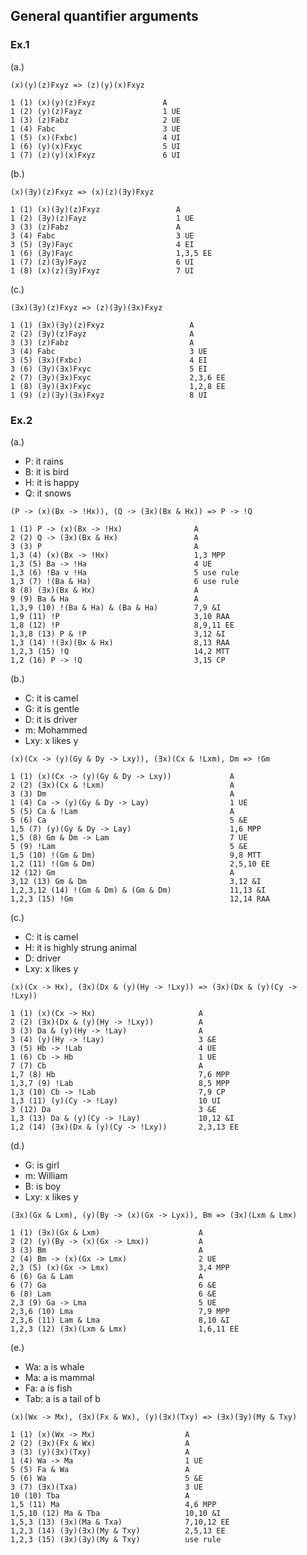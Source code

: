 ## General quantifier arguments

### Ex.1

(a.)

`(x)(y)(z)Fxyz => (z)(y)(x)Fxyz`

```
1 (1) (x)(y)(z)Fxyz               A
1 (2) (y)(z)Fayz                  1 UE
1 (3) (z)Fabz                     2 UE
1 (4) Fabc                        3 UE
1 (5) (x)(Fxbc)                   4 UI
1 (6) (y)(x)Fxyc                  5 UI
1 (7) (z)(y)(x)Fxyz               6 UI
```

(b.)

`(x)(∃y)(z)Fxyz => (x)(z)(∃y)Fxyz`

```
1 (1) (x)(∃y)(z)Fxyz                 A
1 (2) (∃y)(z)Fayz                    1 UE
3 (3) (z)Fabz                        A
3 (4) Fabc                           3 UE
3 (5) (∃y)Fayc                       4 EI
1 (6) (∃y)Fayc                       1,3,5 EE
1 (7) (z)(∃y)Fayz                    6 UI
1 (8) (x)(z)(∃y)Fxyz                 7 UI
```

(c.)

`(∃x)(∃y)(z)Fxyz => (z)(∃y)(∃x)Fxyz`

```
1 (1) (∃x)(∃y)(z)Fxyz                   A
2 (2) (∃y)(z)Fayz                       A
3 (3) (z)Fabz                           A
3 (4) Fabc                              3 UE
3 (5) (∃x)(Fxbc)                        4 EI
3 (6) (∃y)(∃x)Fxyc                      5 EI
2 (7) (∃y)(∃x)Fxyc                      2,3,6 EE
1 (8) (∃y)(∃x)Fxyc                      1,2,8 EE
1 (9) (z)(∃y)(∃x)Fxyz                   8 UI
```

### Ex.2

(a.)

- P: it rains
- B: it is bird
- H: it is happy
- Q: it snows

`(P -> (x)(Bx -> !Hx)), (Q -> (∃x)(Bx & Hx)) => P -> !Q`

```
1 (1) P -> (x)(Bx -> !Hx)                A
2 (2) Q -> (∃x)(Bx & Hx)                 A
3 (3) P                                  A
1,3 (4) (x)(Bx -> !Hx)                   1,3 MPP
1,3 (5) Ba -> !Ha                        4 UE
1,3 (6) !Ba v !Ha                        5 use rule
1,3 (7) !(Ba & Ha)                       6 use rule
8 (8) (∃x)(Bx & Hx)                      A
9 (9) Ba & Ha                            A
1,3,9 (10) !(Ba & Ha) & (Ba & Ha)        7,9 &I
1,9 (11) !P                              3,10 RAA
1,8 (12) !P                              8,9,11 EE
1,3,8 (13) P & !P                        3,12 &I
1,3 (14) !(∃x)(Bx & Hx)                  8,13 RAA
1,2,3 (15) !Q                            14,2 MTT
1,2 (16) P -> !Q                         3,15 CP
```

(b.)

- C: it is camel
- G: it is gentle
- D: it is driver
- m: Mohammed
- Lxy: x likes y

`(x)(Cx -> (y)(Gy & Dy -> Lxy)), (∃x)(Cx & !Lxm), Dm => !Gm`

```
1 (1) (x)(Cx -> (y)(Gy & Dy -> Lxy))             A
2 (2) (∃x)(Cx & !Lxm)                            A
3 (3) Dm                                         A
1 (4) Ca -> (y)(Gy & Dy -> Lay)                  1 UE
5 (5) Ca & !Lam                                  A
5 (6) Ca                                         5 &E
1,5 (7) (y)(Gy & Dy -> Lay)                      1,6 MPP
1,5 (8) Gm & Dm -> Lam                           7 UE
5 (9) !Lam                                       5 &E
1,5 (10) !(Gm & Dm)                              9,8 MTT
1,2 (11) !(Gm & Dm)                              2,5,10 EE
12 (12) Gm                                       A
3,12 (13) Gm & Dm                                3,12 &I
1,2,3,12 (14) !(Gm & Dm) & (Gm & Dm)             11,13 &I
1,2,3 (15) !Gm                                   12,14 RAA
```

(c.)

- C: it is camel
- H: it is highly strung animal
- D: driver
- Lxy: x likes y

`(x)(Cx -> Hx), (∃x)(Dx & (y)(Hy -> !Lxy)) => (∃x)(Dx & (y)(Cy -> !Lxy))`

```
1 (1) (x)(Cx -> Hx)                       A
2 (2) (∃x)(Dx & (y)(Hy -> !Lxy))          A
3 (3) Da & (y)(Hy -> !Lay)                A
3 (4) (y)(Hy -> !Lay)                     3 &E
3 (5) Hb -> !Lab                          4 UE
1 (6) Cb -> Hb                            1 UE
7 (7) Cb                                  A
1,7 (8) Hb                                7,6 MPP
1,3,7 (9) !Lab                            8,5 MPP
1,3 (10) Cb -> !Lab                       7,9 CP
1,3 (11) (y)(Cy -> !Lay)                  10 UI
3 (12) Da                                 3 &E
1,3 (13) Da & (y)(Cy -> !Lay)             10,12 &I
1,2 (14) (∃x)(Dx & (y)(Cy -> !Lxy))       2,3,13 EE
```

(d.)

- G: is girl
- m: William
- B: is boy
- Lxy: x likes y

`(∃x)(Gx & Lxm), (y)(By -> (x)(Gx -> Lyx)), Bm => (∃x)(Lxm & Lmx)`

```
1 (1) (∃x)(Gx & Lxm)                      A
2 (2) (y)(By -> (x)(Gx -> Lmx))           A
3 (3) Bm                                  A
2 (4) Bm -> (x)(Gx -> Lmx)                2 UE
2,3 (5) (x)(Gx -> Lmx)                    3,4 MPP
6 (6) Ga & Lam                            A
6 (7) Ga                                  6 &E
6 (8) Lam                                 6 &E
2,3 (9) Ga -> Lma                         5 UE
2,3,6 (10) Lma                            7,9 MPP
2,3,6 (11) Lam & Lma                      8,10 &I
1,2,3 (12) (∃x)(Lxm & Lmx)                1,6,11 EE
```

(e.)

- Wa: a is whale
- Ma: a is mammal
- Fa: a is fish
- Tab: a is a tail of b

`(x)(Wx -> Mx), (∃x)(Fx & Wx), (y)(∃x)(Txy) => (∃x)(∃y)(My & Txy)`

```
1 (1) (x)(Wx -> Mx)                    A
2 (2) (∃x)(Fx & Wx)                    A
3 (3) (y)(∃x)(Txy)                     A
1 (4) Wa -> Ma                         1 UE
5 (5) Fa & Wa                          A
5 (6) Wa                               5 &E
3 (7) (∃x)(Txa)                        3 UE
10 (10) Tba                            A
1,5 (11) Ma                            4,6 MPP
1,5,10 (12) Ma & Tba                   10,10 &I
1,5,3 (13) (∃x)(Ma & Txa)              7,10,12 EE
1,2,3 (14) (∃y)(∃x)(My & Txy)          2,5,13 EE
1,2,3 (15) (∃x)(∃y)(My & Txy)          use rule
```